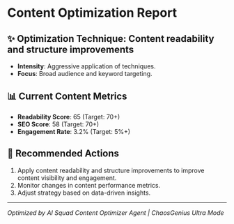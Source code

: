 # Content Optimization Report

## ✨ Optimization Technique: Content readability and structure improvements

- **Intensity**: Aggressive application of techniques.
- **Focus**: Broad audience and keyword targeting.

## 📊 Current Content Metrics

- **Readability Score**: 65 (Target: 70+)
- **SEO Score**: 58 (Target: 70+)
- **Engagement Rate**: 3.2% (Target: 5%+)

## 🚀 Recommended Actions

1. Apply content readability and structure improvements to improve content visibility and engagement.
2. Monitor changes in content performance metrics.
3. Adjust strategy based on data-driven insights.

---

*Optimized by AI Squad Content Optimizer Agent | ChaosGenius Ultra Mode*
